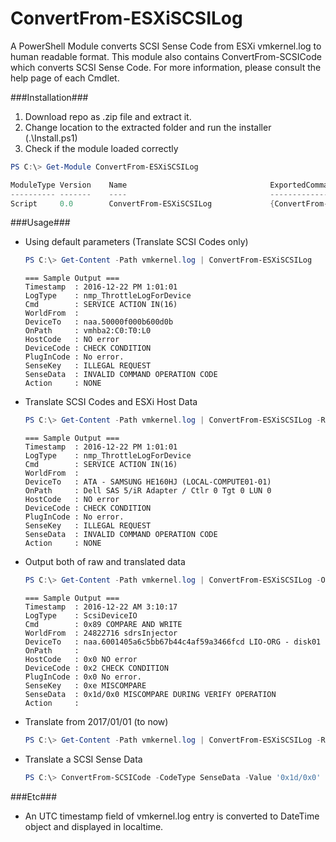 
ConvertFrom-ESXiSCSILog
=======================

A PowerShell Module converts SCSI Sense Code from ESXi vmkernel.log to human readable format.
This module also contains ConvertFrom-SCSICode which converts SCSI Sense Code.
For more information, please consult the help page of each Cmdlet.



###Installation###

1. Download repo as .zip file and extract it.
2. Change location to the extracted folder and run the installer (.\Install.ps1)
3. Check if the module loaded correctly

```powershell
PS C:\> Get-Module ConvertFrom-ESXiSCSILog

ModuleType Version    Name                                ExportedCommands
---------- -------    ----                                ----------------
Script     0.0        ConvertFrom-ESXiSCSILog             {ConvertFrom-ESXiSCSILog, ConvertFrom-SCSICode}
```



###Usage###

* Using default parameters (Translate SCSI Codes only)

  ```powershell
  PS C:\> Get-Content -Path vmkernel.log | ConvertFrom-ESXiSCSILog
  ```

  ```
  === Sample Output ===
  Timestamp  : 2016-12-22 PM 1:01:01
  LogType    : nmp_ThrottleLogForDevice
  Cmd        : SERVICE ACTION IN(16)
  WorldFrom  :
  DeviceTo   : naa.50000f000b600d0b
  OnPath     : vmhba2:C0:T0:L0
  HostCode   : NO error
  DeviceCode : CHECK CONDITION
  PlugInCode : No error.
  SenseKey   : ILLEGAL REQUEST
  SenseData  : INVALID COMMAND OPERATION CODE
  Action     : NONE 
  ```



* Translate SCSI Codes and ESXi Host Data

  ```powershell
  PS C:\> Get-Content -Path vmkernel.log | ConvertFrom-ESXiSCSILog -Resolve -Server vmhost.example.com
  ```

  ```
  === Sample Output ===
  Timestamp  : 2016-12-22 PM 1:01:01
  LogType    : nmp_ThrottleLogForDevice
  Cmd        : SERVICE ACTION IN(16)
  WorldFrom  :
  DeviceTo   : ATA - SAMSUNG HE160HJ (LOCAL-COMPUTE01-01)
  OnPath     : Dell SAS 5/iR Adapter / Ctlr 0 Tgt 0 LUN 0
  HostCode   : NO error
  DeviceCode : CHECK CONDITION
  PlugInCode : No error.
  SenseKey   : ILLEGAL REQUEST
  SenseData  : INVALID COMMAND OPERATION CODE
  Action     : NONE
  ```



* Output both of raw and translated data

  ```powershell
  PS C:\> Get-Content -Path vmkernel.log | ConvertFrom-ESXiSCSILog -OutFormat Combined -Resolve -Server vmhost.example.com
  ```

  ```
  === Sample Output ===
  Timestamp  : 2016-12-22 AM 3:10:17
  LogType    : ScsiDeviceIO
  Cmd        : 0x89 COMPARE AND WRITE
  WorldFrom  : 24822716 sdrsInjector
  DeviceTo   : naa.6001405a6c5bb67b44c4af59a3466fcd LIO-ORG - disk01
  OnPath     :
  HostCode   : 0x0 NO error
  DeviceCode : 0x2 CHECK CONDITION
  PlugInCode : 0x0 No error.
  SenseKey   : 0xe MISCOMPARE
  SenseData  : 0x1d/0x0 MISCOMPARE DURING VERIFY OPERATION
  Action     :
  ```



* Translate from 2017/01/01 (to now)

  ```powershell
  PS C:\> Get-Content -Path vmkernel.log | ConvertFrom-ESXiSCSILog -Resolve -Server vmhost.example.com -Start 2017/01/01
  ```



* Translate a SCSI Sense Data

  ```powershell
  PS C:\> ConvertFrom-SCSICode -CodeType SenseData -Value '0x1d/0x0'
  ```



###Etc###

* An UTC timestamp field of vmkernel.log entry is converted to DateTime object and displayed in localtime.
